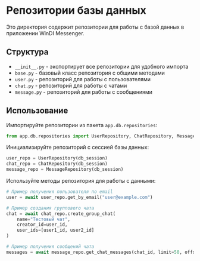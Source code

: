 # Репозитории базы данных

Это директория содержит репозитории для работы с базой данных в приложении WinDI Messenger.

## Структура

- `__init__.py` - экспортирует все репозитории для удобного импорта
- `base.py` - базовый класс репозитория с общими методами
- `user.py` - репозиторий для работы с пользователями
- `chat.py` - репозиторий для работы с чатами
- `message.py` - репозиторий для работы с сообщениями

## Использование

Импортируйте репозитории из пакета `app.db.repositories`:

```python
from app.db.repositories import UserRepository, ChatRepository, MessageRepository
```

Инициализируйте репозиторий с сессией базы данных:

```python
user_repo = UserRepository(db_session)
chat_repo = ChatRepository(db_session)
message_repo = MessageRepository(db_session)
```

Используйте методы репозитория для работы с данными:

```python
# Пример получения пользователя по email
user = await user_repo.get_by_email("user@example.com")

# Пример создания группового чата
chat = await chat_repo.create_group_chat(
    name="Тестовый чат",
    creator_id=user_id,
    user_ids=[user1_id, user2_id]
)

# Пример получения сообщений чата
messages = await message_repo.get_chat_messages(chat_id, limit=50, offset=0)
``` 